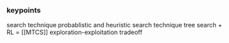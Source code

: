### keypoints
search technique
probablistic and heuristic search technique
tree search + RL = [[MTCS]] 
exploration-exploitation tradeoff
